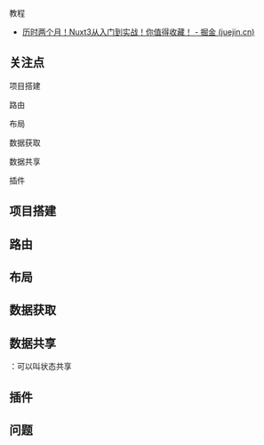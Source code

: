 教程

- [历时两个月！Nuxt3从入门到实战！你值得收藏！ - 掘金 (juejin.cn)](https://juejin.cn/post/7037336504418435103?searchId=20240618202449F3EB31092142228AD104#heading-23)



## 关注点

项目搭建

路由

布局

数据获取

数据共享

插件



## 项目搭建



## 路由



## 布局



## 数据获取



## 数据共享

：可以叫状态共享



## 插件



## 问题


